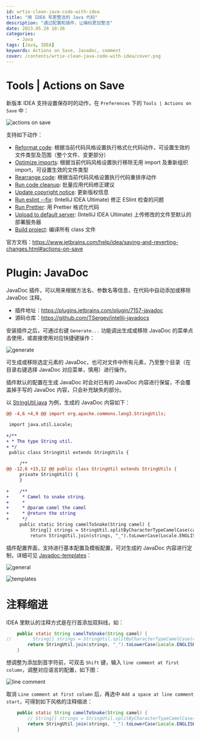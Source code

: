 ```yaml
---
id: wrtie-clean-java-code-with-idea
title: "用 IDEA 写更整洁的 Java 代码"
description: "通过配置和插件，让编码更加整洁"
date: 2023.05.28 10:26
categories:
    - Java
tags: [Java, IDEA]
keywords: Actions on Save, Javadoc, comment
cover: /contents/wrtie-clean-java-code-with-idea/cover.png
---
```


# Tools | Actions on Save

新版本 IDEA 支持设置保存时的动作，在 `Preferences` 下的 `Tools | Actions on Save` 中：

![actions on save](/contents/wrtie-clean-java-code-with-idea/cover.png)

支持如下动作：

- [Reformat code](https://www.jetbrains.com/help/idea/reformat-and-rearrange-code.html#reformat-on-save): 根据当前代码风格设置执行格式化代码动作，可设置生效的文件类型及范围（整个文件、变更部分）
- [Optimize imports](https://www.jetbrains.com/help/idea/creating-and-optimizing-imports.html#optimize-on-save): 根据当前代码风格设置执行移除无用 import 及重新组织 import，可设置生效的文件类型
- [Rearrange code](https://www.jetbrains.com/help/idea/reformat-and-rearrange-code.html): 根据当前代码风格设置执行代码重排序动作
- [Run code cleanup](https://www.jetbrains.com/help/idea/resolving-problems.html#code-cleanup): 批量应用代码修正建议
- [Update copyright notice](https://www.jetbrains.com/help/idea/copyright.html): 更新版权信息
- [Run eslint --fix](https://www.jetbrains.com/help/idea/eslint.html): (IntelliJ IDEA Ultimate) 修正 ESlint 检查的问题
- [Run Prettier](https://www.jetbrains.com/help/idea/prettier.html): 用 Prettier 格式化代码
- [Upload to default server](https://www.jetbrains.com/help/idea/uploading-and-downloading-files.html): (IntelliJ IDEA Ultimate) 上传修改的文件至默认的部署服务器
- [Build project](https://www.jetbrains.com/help/idea/compiling-applications.html#compile_module): 编译所有 class 文件

官方文档：https://www.jetbrains.com/help/idea/saving-and-reverting-changes.html#actions-on-save

# Plugin: JavaDoc

JavaDoc 插件，可以用来根据方法名、参数名等信息，在代码中自动添加或移除 JavaDoc 注释。

- 插件地址：https://plugins.jetbrains.com/plugin/7157-javadoc
- 源码仓库：https://github.com/TSergey/intellij-javadocs

安装插件之后，可通过右键 `Generate...` 功能调出生成或移除 JavaDoc 的菜单点击使用，或直接使用对应快捷键操作：

![generate](/contents/wrtie-clean-java-code-with-idea/javadoc-generate.png)

可生成或移除选定元素的 JavaDoc，也可对文件中所有元素，乃至整个目录（在目录右键选择 JavaDoc 对应菜单，慎用）进行操作。

插件默认的配置在生成 JavaDoc 时会对已有的 JavaDoc 内容进行保留，不会覆盖掉手写的 JavaDoc 内容，只会补充缺失的部分。

以 [StringUtil.java](https://github.com/AlphaHinex/spring-roll/blob/develop/modules/blocks/roll-utils/src/main/java/io/github/springroll/utils/StringUtil.java) 为例，生成的 JavaDoc 内容如下：

```diff
@@ -4,6 +4,9 @@ import org.apache.commons.lang3.StringUtils;
 
 import java.util.Locale;
 
+/**
+ * The type String util.
+ */
 public class StringUtil extends StringUtils {
 
     /**
@@ -12,6 +15,12 @@ public class StringUtil extends StringUtils {
     private StringUtil() {
     }
 
+    /**
+     * Camel to snake string.
+     *
+     * @param camel the camel
+     * @return the string
+     */
     public static String camelToSnake(String camel) {
         String[] strings = StringUtil.splitByCharacterTypeCamelCase(camel);
         return StringUtil.join(strings, "_").toLowerCase(Locale.ENGLISH);

```

插件配置界面，支持进行基本配置及模板配置，可对生成的 JavaDoc 内容进行定制，详细可见 [Javadoc-templates](https://github.com/TSergey/intellij-javadocs/wiki/Javadoc-templates)：

![general](/contents/wrtie-clean-java-code-with-idea/javadoc-general.png)

![templates](/contents/wrtie-clean-java-code-with-idea/javadoc-templates.png)

# 注释缩进

IDEA 里默认的注释方式是在行首添加双斜线，如：

```java
    public static String camelToSnake(String camel) {
//        String[] strings = StringUtil.splitByCharacterTypeCamelCase(camel);
        return StringUtil.join(strings, "_").toLowerCase(Locale.ENGLISH);
    }
```

想调整为添加到首字符前，可双击 `Shift` 键，输入 `line comment at first column`，调整对应语言的配置，如下图：

![line comment](/contents/wrtie-clean-java-code-with-idea/line-comment.png)

取消 `Line comment at first column` 后，再选中 `Add a space at line comment start`，可得到如下风格的注释缩进：

```java
    public static String camelToSnake(String camel) {
        // String[] strings = StringUtil.splitByCharacterTypeCamelCase(camel);
        return StringUtil.join(strings, "_").toLowerCase(Locale.ENGLISH);
    }
```